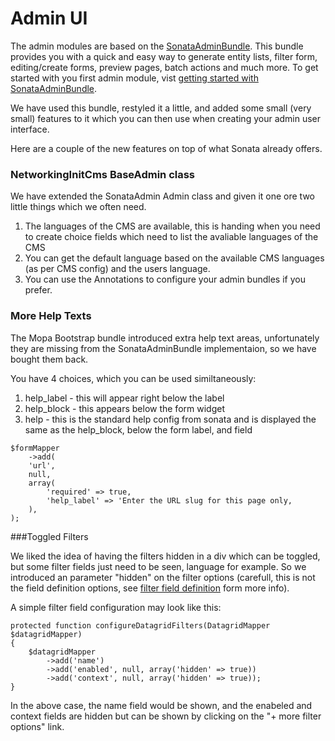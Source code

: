 Admin UI
========

The admin modules are based on the [SonataAdminBundle](http://sonata-project.org/bundles/admin/master/doc/index.html). This bundle provides you with a quick and easy way to generate entity lists, filter form, editing/create forms, preview pages, batch actions and much more. To get started with you first admin module, vist [getting started with SonataAdminBundle](http://sonata-project.org/bundles/admin/master/doc/reference/getting_started.html).

We have used this bundle, restyled it a little, and added some small (very small) features to it which you can then use when creating your admin user interface.

Here are a couple of the new features on top of what Sonata already offers.

### NetworkingInitCms BaseAdmin class

We have extended the SonataAdmin Admin class and given it one ore two little things which we often need.

1. The languages of the CMS are available, this is handing when you need to create choice fields which need to list the avaliable languages of the CMS
2. You can get the default language based on the available CMS languages (as per CMS config) and the users language.
3. You can use the Annotations to configure your admin bundles if you prefer.

### More Help Texts

The Mopa Bootstrap bundle introduced extra help text areas, unfortunately they are missing from the SonataAdminBundle implementaion, so we have bought them back.

You have 4 choices, which you can be used similtaneously:

1. help_label - this will appear right below the label
2. help_block - this appears below the form widget
3. help - this is the standard help config from sonata and is displayed the same as the help_block, below the form label, and field

```
$formMapper
    ->add(
    'url',
    null,
    array(
        'required' => true,
        'help_label' => 'Enter the URL slug for this page only,
    ),
);
```

###Toggled Filters

We liked the idea of having the filters hidden in a div which can be toggled, but some filter fields just need to be seen, language for example. So we introduced an parameter "hidden" on the filter options (carefull, this is not the field definition options, see [filter field definition](http://sonata-project.org/bundles/doctrine-orm-admin/master/doc/reference/filter_field_definition.html) form more info).

A simple filter field configuration may look like this:

```
protected function configureDatagridFilters(DatagridMapper $datagridMapper)
{
    $datagridMapper
        ->add('name')
        ->add('enabled', null, array('hidden' => true))
        ->add('context', null, array('hidden' => true));
}
```

In the above case, the name field would be shown, and the enabeled and context fields are hidden but can be shown by clicking on the "+ more filter options" link.
